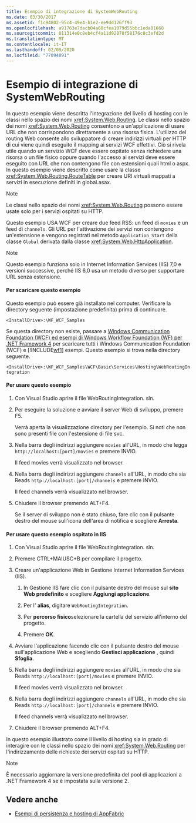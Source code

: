 ```yaml
---
title: Esempio di integrazione di SystemWebRouting
ms.date: 03/30/2017
ms.assetid: f1c94802-95c4-49e4-b1e2-ee9dd126ff93
ms.openlocfilehash: a91763e7dacb04a68cfea1079d55bbc1eda01668
ms.sourcegitcommit: 011314e0c8eb4cf4a11d92078f58176c8c3efd2d
ms.translationtype: MT
ms.contentlocale: it-IT
ms.lasthandoff: 02/09/2020
ms.locfileid: "77094891"
---
```

# <a name="systemwebrouting-integration-sample"></a>Esempio di integrazione di SystemWebRouting
In questo esempio viene descritta l'integrazione del livello di hosting con le classi nello spazio dei nomi <xref:System.Web.Routing>. Le classi nello spazio dei nomi <xref:System.Web.Routing> consentono a un'applicazione di usare URL che non corrispondono direttamente a una risorsa fisica. L'utilizzo del routing Web consente allo sviluppatore di creare indirizzi virtuali per HTTP di cui viene quindi eseguito il mapping ai servizi WCF effettivi. Ciò si rivela utile quando un servizio WCF deve essere ospitato senza richiedere una risorsa o un file fisico oppure quando l'accesso ai servizi deve essere eseguito con URL che non contengono file con estensioni quali html o aspx. In questo esempio viene descritto come usare la classe <xref:System.Web.Routing.RouteTable> per creare URI virtuali mappati a servizi in esecuzione definiti in global.asax. 

> [!NOTE]
> Le classi nello spazio dei nomi <xref:System.Web.Routing> possono essere usate solo per i servizi ospitati su HTTP.  
  
Questo esempio USA WCF per creare due feed RSS: un feed di `movies` e un feed di `channels`. Gli URL per l'attivazione dei servizi non contengono un'estensione e vengono registrati nel metodo `Application_Start` della classe `Global` derivata dalla classe <xref:System.Web.HttpApplication>.  
  
> [!NOTE]
> Questo esempio funziona solo in Internet Information Services (IIS) 7,0 e versioni successive, perché IIS 6,0 usa un metodo diverso per supportare URL senza estensione.  

#### <a name="to-download-this-sample"></a>Per scaricare questo esempio
  
Questo esempio può essere già installato nel computer. Verificare la directory seguente (impostazione predefinita) prima di continuare.  
   
`<InstallDrive>:\WF_WCF_Samples`  
   
 Se questa directory non esiste, passare a [Windows Communication Foundation (WCF) ed esempi di Windows Workflow Foundation (WF) per .NET Framework 4](https://www.microsoft.com/download/details.aspx?id=21459) per scaricare tutti i Windows Communication Foundation (WCF) e [!INCLUDE[wf1](../../../../includes/wf1-md.md)] esempi. Questo esempio si trova nella directory seguente.  
   
`<InstallDrive>:\WF_WCF_Samples\WCF\Basic\Services\Hosting\WebRoutingIntegration`  
  
#### <a name="to-use-this-sample"></a>Per usare questo esempio  
  
1. Con Visual Studio aprire il file WebRoutingIntegration. sln.  
  
2. Per eseguire la soluzione e avviare il server Web di sviluppo, premere F5.  
  
     Verrà aperta la visualizzazione directory per l'esempio. Si noti che non sono presenti file con l'estensione di file svc.  
  
3. Nella barra degli indirizzi aggiungere `movies` all'URL, in modo che legga `http://localhost:[port]/movies` e premere INVIO.  
  
     Il feed movies verrà visualizzato nel browser.  
  
4. Nella barra degli indirizzi aggiungere `channels` all'URL, in modo che sia Reads `http://localhost:[port]/channels` e premere INVIO.  
  
     Il feed channels verrà visualizzato nel browser.  
  
5. Chiudere il browser premendo ALT+F4.  
  
     Se il server di sviluppo non è stato chiuso, fare clic con il pulsante destro del mouse sull'icona dell'area di notifica e scegliere **Arresta**.  
  
#### <a name="to-use-this-sample-when-hosted-in-iis"></a>Per usare questo esempio ospitato in IIS  
  
1. Con Visual Studio aprire il file WebRoutingIntegration. sln.  
  
2. Premere CTRL+MAIUSC+B per compilare il progetto.  
  
3. Creare un'applicazione Web in Gestione Internet Information Services (IIS).  
  
    1. In Gestione IIS fare clic con il pulsante destro del mouse sul **sito Web predefinito** e scegliere **Aggiungi applicazione**.  
  
    2. Per l' **alias**, digitare `WebRoutingIntegration`.  
  
    3. Per **percorso fisico**selezionare la cartella del servizio all'interno del progetto.  
  
    4. Premere **OK**.  
  
4. Avviare l'applicazione facendo clic con il pulsante destro del mouse sull'applicazione Web e scegliendo **Gestisci applicazione** , quindi **Sfoglia**.  
  
5. Nella barra degli indirizzi aggiungere `movies` all'URL, in modo che sia Reads `http://localhost:[port]/movies` e premere INVIO.  
  
     Il feed movies verrà visualizzato nel browser.  
  
6. Nella barra degli indirizzi aggiungere `channels` all'URL, in modo che sia Reads `http://localhost:[port]/channels` e premere INVIO.  
  
     Il feed channels verrà visualizzato nel browser.  
  
7. Chiudere il browser premendo ALT+F4.  
  
 In questo esempio illustrato come il livello di hosting sia in grado di interagire con le classi nello spazio dei nomi <xref:System.Web.Routing> per l'indirizzamento delle richieste dei servizi ospitati su HTTP.  
  
> [!NOTE]
> È necessario aggiornare la versione predefinita del pool di applicazioni a .NET Framework 4 se è impostata sulla versione 2.  
  
## <a name="see-also"></a>Vedere anche

- [Esempi di persistenza e hosting di AppFabric](https://docs.microsoft.com/previous-versions/appfabric/ff383418(v=azure.10))
